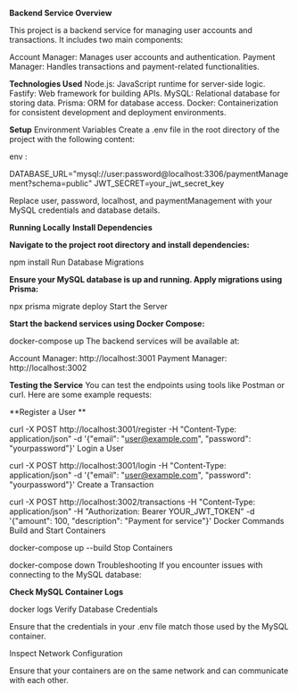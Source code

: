 **Backend Service
Overview**

This project is a backend service for managing user accounts and transactions. It includes two main components:

Account Manager: Manages user accounts and authentication.
Payment Manager: Handles transactions and payment-related functionalities.



**Technologies Used**
Node.js: JavaScript runtime for server-side logic.
Fastify: Web framework for building APIs.
MySQL: Relational database for storing data.
Prisma: ORM for database access.
Docker: Containerization for consistent development and deployment environments.



**Setup**
Environment Variables
Create a .env file in the root directory of the project with the following content:

env :

DATABASE_URL="mysql://user:password@localhost:3306/paymentManagement?schema=public"
JWT_SECRET=your_jwt_secret_key

Replace user, password, localhost, and paymentManagement with your MySQL credentials and database details.



**Running Locally**
**Install Dependencies**

**Navigate to the project root directory and install dependencies:**

npm install
Run Database Migrations


**Ensure your MySQL database is up and running. Apply migrations using Prisma:**

npx prisma migrate deploy
Start the Server


**Start the backend services using Docker Compose:**

docker-compose up
The backend services will be available at:

Account Manager: http://localhost:3001
Payment Manager: http://localhost:3002



**Testing the Service**
You can test the endpoints using tools like Postman or curl. Here are some example requests:

**Register a User
**

curl -X POST http://localhost:3001/register -H "Content-Type: application/json" -d '{"email": "user@example.com", "password": "yourpassword"}'
Login a User


curl -X POST http://localhost:3001/login -H "Content-Type: application/json" -d '{"email": "user@example.com", "password": "yourpassword"}'
Create a Transaction


curl -X POST http://localhost:3002/transactions -H "Content-Type: application/json" -H "Authorization: Bearer YOUR_JWT_TOKEN" -d '{"amount": 100, "description": "Payment for service"}'
Docker Commands
Build and Start Containers

docker-compose up --build
Stop Containers

docker-compose down
Troubleshooting
If you encounter issues with connecting to the MySQL database:



**Check MySQL Container Logs**

docker logs <mysql-container-id>
Verify Database Credentials

Ensure that the credentials in your .env file match those used by the MySQL container.

Inspect Network Configuration

Ensure that your containers are on the same network and can communicate with each other.

